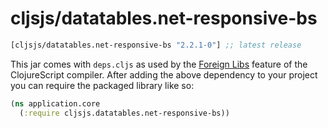 # cljsjs/datatables.net-responsive-bs

[](dependency)
```clojure
[cljsjs/datatables.net-responsive-bs "2.2.1-0"] ;; latest release
```
[](/dependency)
This jar comes with `deps.cljs` as used by the [Foreign Libs][flibs] feature
of the ClojureScript compiler. After adding the above dependency to your project you can require the packaged library like so:

```clojure
(ns application.core
  (:require cljsjs.datatables.net-responsive-bs))
```

[flibs]: https://clojurescript.org/reference/packaging-foreign-deps
